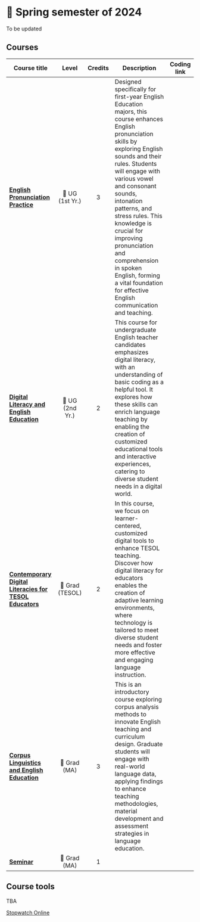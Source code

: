 # 🌱 Spring semester of 2024
To be updated
## Courses

|Course title|Level|Credits|Description|Coding link|
|---|:---:|:---:|---|---|
|**[English Pronunciation Practice](https://github.com/MK316/Spring2024/blob/main/Engpro/readme.md)**|📒 UG (1st Yr.)|3|Designed specifically for first-year English Education majors, this course enhances English pronunciation skills by exploring English sounds and their rules. Students will engage with various vowel and consonant sounds, intonation patterns, and stress rules. This knowledge is crucial for improving pronunciation and comprehension in spoken English, forming a vital foundation for effective English communication and teaching.||
|**[Digital Literacy and English Education](https://github.com/MK316/Spring2024/blob/main/DLEE/readme.md)**|📙 UG (2nd Yr.)|2|This course for undergraduate English teacher candidates emphasizes digital literacy, with an understanding of basic coding as a helpful tool. It explores how these skills can enrich language teaching by enabling the creation of customized educational tools and interactive experiences, catering to diverse student needs in a digital world.||
|**[Contemporary Digital Literacies for TESOL Educators](https://github.com/MK316/Spring2024/blob/main/DLTESOL/readme.md)** |📗 Grad (TESOL)|2|In this course, we focus on learner-centered, customized digital tools to enhance TESOL teaching. Discover how digital literacy for educators enables the creation of adaptive learning environments, where technology is tailored to meet diverse student needs and foster more effective and engaging language instruction.||
|**[Corpus Linguistics and English Education](https://github.com/MK316/Spring2024/blob/main/Corpus/readme.md)** |📘 Grad (MA)|3|This is an introductory course exploring corpus analysis methods to innovate English teaching and curriculum design. Graduate students will engage with real-world language data, applying findings to enhance teaching methodologies, material development and assessment strategies in language education.||
|**[Seminar](https://github.com/MK316/Spring2024/blob/main/Seminar/readme.md)**|📘 Grad (MA)|1|||

## Course tools 
TBA

[Stopwatch Online](https://time-stuff.com/embed.html)
